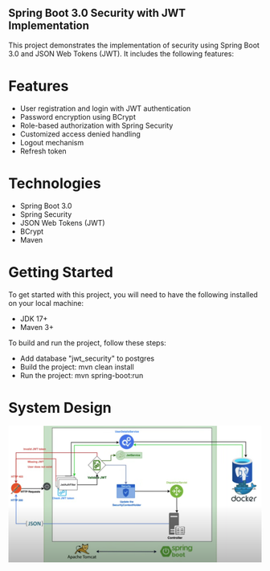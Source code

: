 ## Spring Boot 3.0 Security with JWT Implementation

This project demonstrates the implementation of security using Spring Boot 3.0 and JSON Web Tokens (JWT). It includes the following features:

# Features

- User registration and login with JWT authentication
- Password encryption using BCrypt
- Role-based authorization with Spring Security
- Customized access denied handling
- Logout mechanism
- Refresh token

# Technologies

- Spring Boot 3.0
- Spring Security
- JSON Web Tokens (JWT)
- BCrypt
- Maven

# Getting Started

To get started with this project, you will need to have the following installed on your local machine:

- JDK 17+
- Maven 3+

To build and run the project, follow these steps:

- Add database "jwt_security" to postgres
- Build the project: mvn clean install
- Run the project: mvn spring-boot:run

# System Design

![System Design](/design.png)
